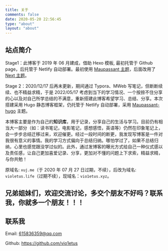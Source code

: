 ```yaml
---
title: 关于
comments: false
date: 2020-05-20 22:56:45
type: "about"
layout: "about"
---
```


## 站点简介

Stage1：此博客于 2019 年 06 月建成，借助 Hexo 模板, 最初托管于 Github page，后托管于 Netlify 自动部署。最初使用 [Maupassant 主题](https://www.haomwei.com/technology/maupassant-hexo.html)，后面改用了 [Next 主题](https://github.com/theme-next/hexo-theme-next)。

Stage 2：2020/12/17 后再未更新，期间通过 Typora、MWeb 写笔记，但断断续续、也不精益求精，于是 2022/05/17 考虑到当下的学习情况、一个按捺不住分享的心以及对自己所学总结的不满意，重新搭建此博客希望学习、总结、分享。本次搭建采用 Hugo 静态博客框架，仍托管于 Netlify 自动部署，采用 [Maupassant-hugo](https://github.com/flysnow-org/maupassant-hugo) 主题。

本博客主要是作为自己的**知识库**，用于记录，分享自己的生活与学习。目前仍有相当大一部分（如：读书笔记，电影笔记，感想感悟，英语等）仍然在印象笔记上，会一步步总结迁移过来，欢迎催更。经过一段时间的断更，我发现写博客是一件对我很有意义的事情。我的学习方式偏向于总结归纳。哪怕学过了，如果不总结归纳，心里也感觉跟没学过似的。此外，通过发博客的曝光方式给自己一种仪式感以及责任感，让自己更加喜爱记录、分享，更加对不懂的问题上下求索，精益求精，与你共勉！

原域名: `xuj.me`（于 2020 年 07 月 27 日过期，不续），后改为域名: `violetus.life`（过期不续），现域名：`vio1etus.xyz`。

## 兄弟姐妹们，欢迎交流讨论，多交个朋友不好吗？联系我，你就多一个朋友！！！

## 联系我

Email: 615836359@qq.com

Github: https://github.com/vio1etus
